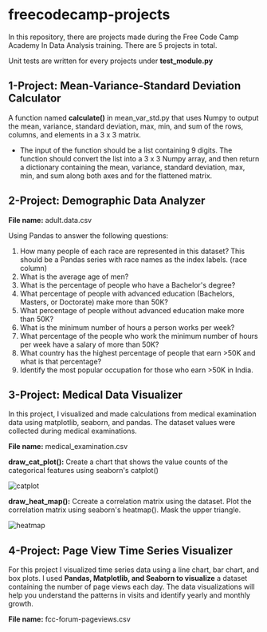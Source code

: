 # freecodecamp-projects

In this repository, there are projects made during the Free Code Camp Academy In Data Analysis training. There are 5 projects in total.

Unit tests are written for every projects under **test_module.py**

## 1-Project: Mean-Variance-Standard Deviation Calculator

A function named **calculate()** in mean_var_std.py that uses Numpy to output the mean, variance, standard deviation, max, min, and sum of the rows, columns, and elements in a 3 x 3 matrix.

* The input of the function should be a list containing 9 digits. The function should convert the list into a 3 x 3 Numpy array, and then return a dictionary containing the mean, variance, standard deviation, max, min, and sum along both axes and for the flattened matrix.

## 2-Project: Demographic Data Analyzer

**File name:** adult.data.csv

Using Pandas to answer the following questions:

1) How many people of each race are represented in this dataset? This should be a Pandas series with race names as the index labels. (race column)
2) What is the average age of men?
3) What is the percentage of people who have a Bachelor's degree?
4) What percentage of people with advanced education (Bachelors, Masters, or Doctorate) make more than 50K?
5) What percentage of people without advanced education make more than 50K?
6) What is the minimum number of hours a person works per week?
7) What percentage of the people who work the minimum number of hours per week have a salary of more than 50K?
8) What country has the highest percentage of people that earn >50K and what is that percentage?
9) Identify the most popular occupation for those who earn >50K in India.

## 3-Project: Medical Data Visualizer

In this project, I visualized and made calculations from medical examination data using matplotlib, seaborn, and pandas. The dataset values were collected during medical examinations.

**File name:** medical_examination.csv

**draw_cat_plot():**  Create a chart that shows the value counts of the categorical features using seaborn's catplot()

![catplot](https://github.com/haticecandan/freecodecamp-projects/assets/53252601/af6c22f6-e961-4094-bef5-069eb6e31ba5)

**draw_heat_map():**  Ccreate a correlation matrix using the dataset. Plot the correlation matrix using seaborn's heatmap(). Mask the upper triangle.

![heatmap](https://github.com/haticecandan/freecodecamp-projects/assets/53252601/f9f0d89b-b5da-4404-9a01-ae7759152794)

## 4-Project: Page View Time Series Visualizer

For this project I visualized time series data using a line chart, bar chart, and box plots. I used **Pandas, Matplotlib, and Seaborn to visualize** a dataset containing the number of page views each day. The data visualizations will help you understand the patterns in visits and identify yearly and monthly growth.

**File name:** fcc-forum-pageviews.csv

